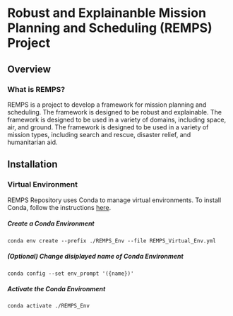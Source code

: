 # Robust and Explainanble Mission Planning and Scheduling (REMPS) Project

## Overview

### What is REMPS?

REMPS is a project to develop a framework for mission planning and scheduling. The framework is designed to be robust and explainable. The framework is designed to be used in a variety of domains, including space, air, and ground. The framework is designed to be used in a variety of mission types, including search and rescue, disaster relief, and humanitarian aid.
## Installation
### Virtual Environment
REMPS Repository uses Conda to manage virtual environments. To install Conda, follow the instructions [here](https://docs.conda.io/projects/conda/en/latest/user-guide/install/).

##### Create a Conda Environment
``` 
conda env create --prefix ./REMPS_Env --file REMPS_Virtual_Env.yml
```
##### (Optional) Change disiplayed name of Conda Environment
```
conda config --set env_prompt '({name})'
```
##### Activate the Conda Environment
```
conda activate ./REMPS_Env
```
